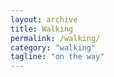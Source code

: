 ```yaml
---
layout: archive
title: Walking
permalink: /walking/
category: "walking"
tagline: "on the way"
---
```

